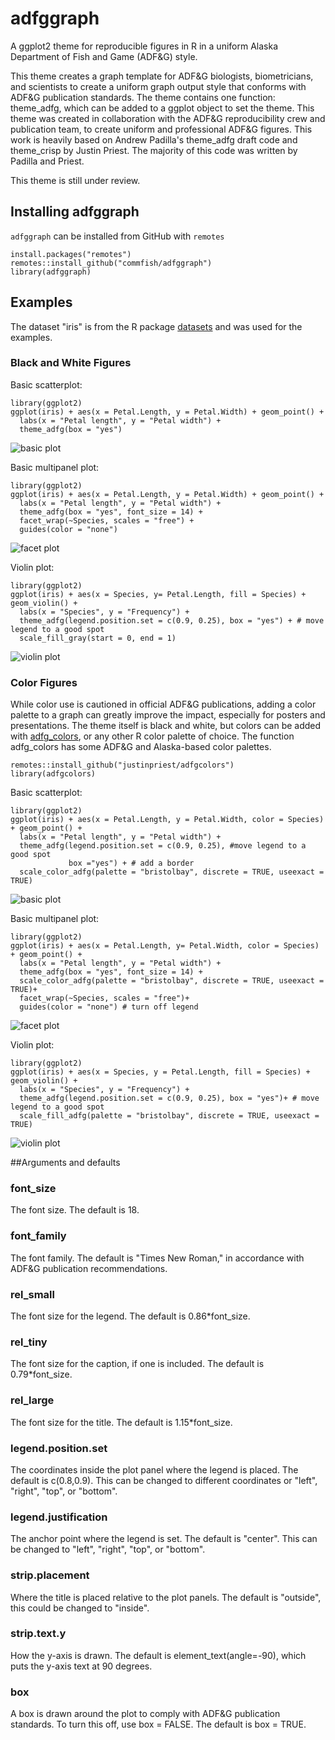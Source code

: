 # adfggraph

A ggplot2 theme for reproducible figures in R in a uniform Alaska Department of Fish and Game (ADF\&G) style.



This theme creates a graph template for ADF\&G biologists, biometricians, and 
scientists to create a uniform graph output style that conforms with ADF\&G 
publication standards. The theme contains one function: theme_adfg, which can be 
added to a ggplot object to set the theme. This theme was created in 
collaboration with the ADF\&G reproducibility crew and publication team, to 
create uniform and professional ADF\&G figures. This work is heavily based on 
Andrew Padilla's theme\_adfg draft code and theme\_crisp by Justin Priest. 
The majority of this code was written by Padilla and Priest.

This theme is still under review.

## Installing adfggraph
`adfggraph` can be installed from GitHub with `remotes`

```
install.packages("remotes")
remotes::install_github("commfish/adfggraph")
library(adfggraph)
```

## Examples
The dataset "iris" is from the R package 
[datasets](https://www.rdocumentation.org/packages/datasets/versions/3.6.2) 
and was used for the examples.

### Black and White Figures
Basic scatterplot:

```
library(ggplot2)
ggplot(iris) + aes(x = Petal.Length, y = Petal.Width) + geom_point() +
  labs(x = "Petal length", y = "Petal width") + 
  theme_adfg(box = "yes")
```

![basic plot](/example_figures/base_plot.png)

Basic multipanel plot:

```
library(ggplot2)
ggplot(iris) + aes(x = Petal.Length, y = Petal.Width) + geom_point() +
  labs(x = "Petal length", y = "Petal width") + 
  theme_adfg(box = "yes", font_size = 14) + 
  facet_wrap(~Species, scales = "free") +
  guides(color = "none")
```

![facet plot](/example_figures/facet_plot_nocolor.png)

Violin plot:

```
library(ggplot2)
ggplot(iris) + aes(x = Species, y= Petal.Length, fill = Species) + geom_violin() +
  labs(x = "Species", y = "Frequency") + 
  theme_adfg(legend.position.set = c(0.9, 0.25), box = "yes") + # move legend to a good spot
  scale_fill_gray(start = 0, end = 1)
```

![violin plot](/example_figures/fill_plot_grey.png)



### Color Figures
While color use is cautioned in official ADF\&G publications, adding a color 
palette to a graph can greatly improve the impact, especially for posters and 
presentations. The theme itself is black and white, but colors can be added with 
[adfg_colors](https://github.com/justinpriest/adfgcolors), or any other R color 
palette of choice. The function adfg\_colors has some ADF\&G and Alaska-based 
color palettes.
```
remotes::install_github("justinpriest/adfgcolors")
library(adfgcolors)
```
Basic scatterplot:

```
library(ggplot2)
ggplot(iris) + aes(x = Petal.Length, y = Petal.Width, color = Species) + geom_point() +
  labs(x = "Petal length", y = "Petal width") + 
  theme_adfg(legend.position.set = c(0.9, 0.25), #move legend to a good spot
             box ="yes") + # add a border
  scale_color_adfg(palette = "bristolbay", discrete = TRUE, useexact = TRUE)
```

![basic plot](/example_figures/color_plot.png)

Basic multipanel plot:

```
library(ggplot2)
ggplot(iris) + aes(x = Petal.Length, y= Petal.Width, color = Species) + geom_point() +
  labs(x = "Petal length", y = "Petal width") + 
  theme_adfg(box = "yes", font_size = 14) +
  scale_color_adfg(palette = "bristolbay", discrete = TRUE, useexact = TRUE)+
  facet_wrap(~Species, scales = "free")+
  guides(color = "none") # turn off legend
```

![facet plot](/example_figures/facet_plot.png)


Violin plot:

```
library(ggplot2)
ggplot(iris) + aes(x = Species, y = Petal.Length, fill = Species) + geom_violin() +
  labs(x = "Species", y = "Frequency") + 
  theme_adfg(legend.position.set = c(0.9, 0.25), box = "yes")+ # move legend to a good spot
  scale_fill_adfg(palette = "bristolbay", discrete = TRUE, useexact = TRUE)
```

![violin plot](/example_figures/fill_plot.png)


##Arguments and defaults

### font_size
The font size. The default is 18.

### font_family
The font family. The default is "Times New Roman," in accordance with ADF&G publication recommendations.

### rel_small
The font size for the legend. The default is 0.86*font_size.

### rel_tiny
The font size for the caption, if one is included. The default is 0.79*font_size.

### rel_large
The font size for the title. The default is 1.15*font_size.

### legend.position.set
The coordinates inside the plot panel where the legend is placed. The default is 
c(0.8,0.9). This can be changed to different coordinates or "left", "right", 
"top", or "bottom".

### legend.justification
The anchor point where the legend is set. The default is "center". This can be 
changed to "left", "right", "top", or "bottom".

### strip.placement
Where the title is placed relative to the plot panels. The default is "outside", 
this could be changed to "inside".

### strip.text.y
How the y-axis is drawn. The default is element_text(angle=-90), which puts the 
y-axis text at 90 degrees.

### box
A box is drawn around the plot to comply with ADF&G publication standards. To 
turn this off, use box = FALSE. The default is box = TRUE.



